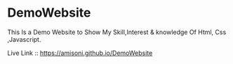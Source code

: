 # DemoWebsite
This Is a Demo Website to Show My Skill,Interest & knowledge Of Html, Css ,Javascript.

Live Link :: https://amisoni.github.io/DemoWebsite
